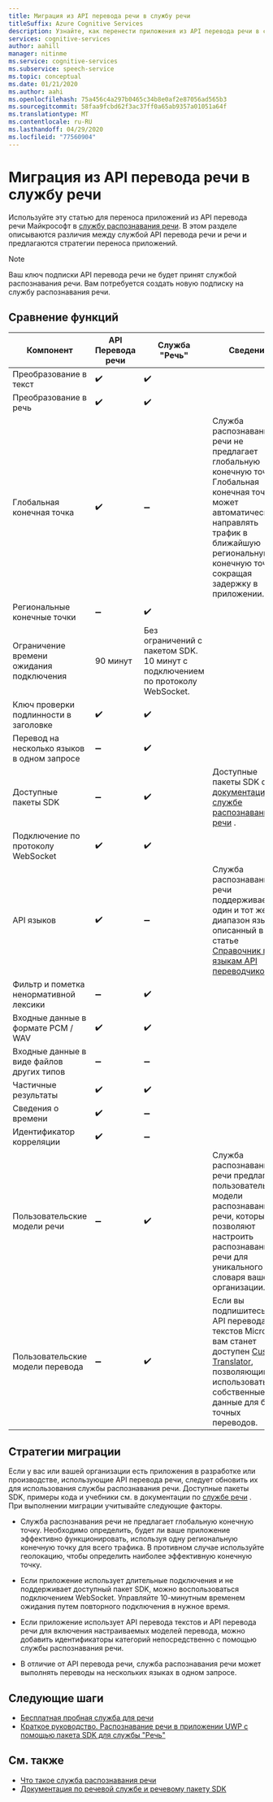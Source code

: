 ```yaml
---
title: Миграция из API перевода речи в службу речи
titleSuffix: Azure Cognitive Services
description: Узнайте, как перенести приложения из API перевода речи в службу речи.
services: cognitive-services
author: aahill
manager: nitinme
ms.service: cognitive-services
ms.subservice: speech-service
ms.topic: conceptual
ms.date: 01/21/2020
ms.author: aahi
ms.openlocfilehash: 75a456c4a297b0465c34b8e0af2e87056ad565b3
ms.sourcegitcommit: 58faa9fcbd62f3ac37ff0a65ab9357a01051a64f
ms.translationtype: MT
ms.contentlocale: ru-RU
ms.lasthandoff: 04/29/2020
ms.locfileid: "77560904"
---
```

# <a name="migrate-from-the-translator-speech-api-to-the-speech-service"></a>Миграция из API перевода речи в службу речи

Используйте эту статью для переноса приложений из API перевода речи Майкрософт в [службу распознавания речи](index.yml). В этом разделе описываются различия между службой API перевода речи и речи и предлагаются стратегии переноса приложений.

> [!NOTE]
> Ваш ключ подписки API перевода речи не будет принят службой распознавания речи. Вам потребуется создать новую подписку на службу распознавания речи.

## <a name="comparison-of-features"></a>Сравнение функций

| Компонент                                           | API Перевода речи                                  | Служба "Речь" | Сведения                                                                                                                                                                                                                                                                            |
|---------------------------------------------------|-----------------------------------------------------------------|------------------------------------|------------------------------------------------------------------------------------------------------------------------------------------------------------------------------------------------------------------------------------------------------------------------------------|
| Преобразование в текст                               | :heavy_check_mark:                                              | :heavy_check_mark:                 |                                                                                                                                                                                                                                                                                    |
| Преобразование в речь                             | :heavy_check_mark:                                              | :heavy_check_mark:                 |                                                                                                                                                                                                                                                                                    |
| Глобальная конечная точка                                   | :heavy_check_mark:                                              | :heavy_minus_sign:                 | Служба распознавания речи не предлагает глобальную конечную точку. Глобальная конечная точка может автоматически направлять трафик в ближайшую региональную конечную точку, сокращая задержку в приложении.                                                    |
| Региональные конечные точки                                | :heavy_minus_sign:                                              | :heavy_check_mark:                 |                                                                                                                                                                                                                                                                                    |
| Ограничение времени ожидания подключения                             | 90 минут                                               | Без ограничений с пакетом SDK. 10 минут с подключением по протоколу WebSocket.                                                                                                                                                                                                                                                                                   |
| Ключ проверки подлинности в заголовке                                | :heavy_check_mark:                                              | :heavy_check_mark:                 |                                                                                                                                                                                                                                                                                    |
| Перевод на несколько языков в одном запросе | :heavy_minus_sign:                                              | :heavy_check_mark:                 |                                                                                                                                                                                                                                                                                    |
| Доступные пакеты SDK                                    | :heavy_minus_sign:                                              | :heavy_check_mark:                 | Доступные пакеты SDK см. в [документации по службе распознавания речи](index.yml) .                                                                                                                                                    |
| Подключение по протоколу WebSocket                            | :heavy_check_mark:                                              | :heavy_check_mark:                 |                                                                                                                                                                                                                                                                                    |
| API языков                                     | :heavy_check_mark:                                              | :heavy_minus_sign:                 | Служба распознавания речи поддерживает один и тот же диапазон языков, описанный в статье [Справочник по языкам API переводчиков](../translator-speech/languages-reference.md) . |
| Фильтр и пометка ненормативной лексики                       | :heavy_minus_sign:                                              | :heavy_check_mark:                 |                                                                                                                                                                                                                                                                                    |
| Входные данные в формате PCM / WAV                                 | :heavy_check_mark:                                              | :heavy_check_mark:                 |                                                                                                                                                                                                                                                                                    |
| Входные данные в виде файлов других типов                         | :heavy_minus_sign:                                              | :heavy_minus_sign:                 |                                                                                                                                                                                                                                                                                    |
| Частичные результаты                                   | :heavy_check_mark:                                              | :heavy_check_mark:                 |                                                                                                                                                                                                                                                                                    |
| Сведения о времени                                       | :heavy_check_mark:                                              | :heavy_minus_sign:                 |                                                                                                                                                                 |
| Идентификатор корреляции                                    | :heavy_check_mark:                                              | :heavy_minus_sign:                 |                                                                                                                                                                                                                                                                                    |
| Пользовательские модели речи                              | :heavy_minus_sign:                                              | :heavy_check_mark:                 | Служба распознавания речи предлагает пользовательские модели распознавания речи, которые позволяют настроить распознавание речи для уникального словаря вашей организации.                                                                                                                                           |
| Пользовательские модели перевода                         | :heavy_minus_sign:                                              | :heavy_check_mark:                 | Если вы подпишитесь на API перевода текстов Microsoft, вам станет доступен [Custom Translator](https://www.microsoft.com/translator/business/customization/), позволяющий использовать собственные данные для более точных переводов.                                                 |

## <a name="migration-strategies"></a>Стратегии миграции

Если у вас или вашей организации есть приложения в разработке или производстве, использующие API перевода речи, следует обновить их для использования службы распознавания речи. Доступные пакеты SDK, примеры кода и учебники см. в документации по [службе речи](index.yml) . При выполнении миграции учитывайте следующие факторы.

* Служба распознавания речи не предлагает глобальную конечную точку. Необходимо определить, будет ли ваше приложение эффективно функционировать, используя одну региональную конечную точку для всего трафика. В противном случае используйте геолокацию, чтобы определить наиболее эффективную конечную точку.

* Если приложение использует длительные подключения и не поддерживает доступный пакет SDK, можно воспользоваться подключением WebSocket. Управляйте 10-минутным временем ожидания путем повторного подключения в нужное время.

* Если приложение использует API перевода текстов и API перевода речи для включения настраиваемых моделей перевода, можно добавить идентификаторы категорий непосредственно с помощью службы распознавания речи.

* В отличие от API перевода речи, служба распознавания речи может выполнять переводы на нескольких языках в одном запросе.

## <a name="next-steps"></a>Следующие шаги

* [Бесплатная пробная служба для речи](get-started.md)
* [Краткое руководство. Распознавание речи в приложении UWP с помощью пакета SDK для службы "Речь"](~/articles/cognitive-services/Speech-Service/quickstarts/speech-to-text-from-microphone.md?pivots=programming-language-csharp&tabs=uwp)

## <a name="see-also"></a>См. также

* [Что такое служба распознавания речи](overview.md)
* [Документация по речевой службе и речевому пакету SDK](https://docs.microsoft.com/azure/cognitive-services/speech-service/speech-devices-sdk-qsg)
